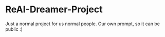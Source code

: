 # ReAI-Dreamer-Project

Just a normal project for us normal people. Our own prompt, so it can be public :)
